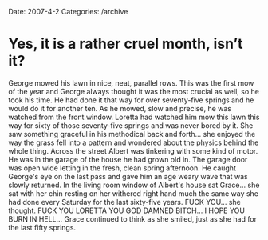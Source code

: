 Date: 2007-4-2
Categories: /archive

# Yes, it is a rather cruel month, isn’t it?

George mowed his lawn in nice, neat, parallel rows.  This was the first mow of the year and George always thought it was the most crucial as well, so he took his time. He had done it that way for over seventy-five springs and he would do it for another ten.  As he mowed, slow and precise, he was watched from the front window.  Loretta had watched him mow this lawn this way for sixty of those seventy-five springs and was never bored by it.  She saw something graceful in his methodical back and forth... she enjoyed the way the grass fell into a pattern and wondered about the physics behind the whole thing.  Across the street Albert was tinkering with some kind of motor.  He was in the garage of the house he had grown old in.  The garage door was open wide letting in the fresh, clean spring afternoon.  He caught George's eye on the last pass and gave him an age weary wave that was slowly returned.  In the living room window of Albert's house sat Grace... she sat with her chin resting on her withered right hand much the same way she had done every Saturday for the last sixty-five years.  FUCK YOU... she thought.  FUCK YOU LORETTA YOU GOD DAMNED BITCH... I HOPE YOU BURN IN HELL... Grace continued to think as she smiled, just as she had for the last fifty springs.
